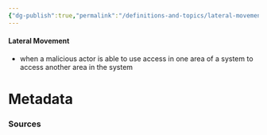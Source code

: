 ```yaml
---
{"dg-publish":true,"permalink":"/definitions-and-topics/lateral-movement/","tags":["defs_sec"]}
---
```


#### Lateral Movement
- when a malicious actor is able to use access in one area of a system to access another area in the system







# Metadata

### Sources